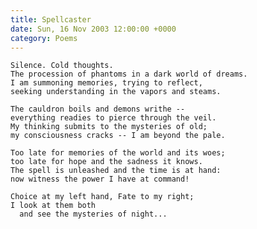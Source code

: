 ```yaml
---
title: Spellcaster
date: Sun, 16 Nov 2003 12:00:00 +0000
category: Poems
---
```


    Silence. Cold thoughts.  
    The procession of phantoms in a dark world of dreams.  
    I am summoning memories, trying to reflect,  
    seeking understanding in the vapors and steams.

    The cauldron boils and demons writhe --  
    everything readies to pierce through the veil.  
    My thinking submits to the mysteries of old;  
    my consciousness cracks -- I am beyond the pale.

    Too late for memories of the world and its woes;  
    too late for hope and the sadness it knows.  
    The spell is unleashed and the time is at hand:  
    now witness the power I have at command!

    Choice at my left hand, Fate to my right;  
    I look at them both  
      and see the mysteries of night...


